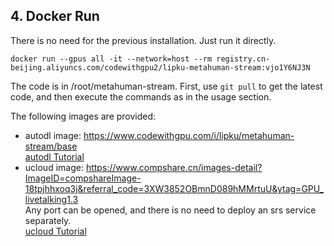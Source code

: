 ## 4. Docker Run  
There is no need for the previous installation. Just run it directly.
```
docker run --gpus all -it --network=host --rm registry.cn-beijing.aliyuncs.com/codewithgpu2/lipku-metahuman-stream:vjo1Y6NJ3N
```
The code is in /root/metahuman-stream. First, use `git pull` to get the latest code, and then execute the commands as in the usage section.

The following images are provided:
- autodl image: <https://www.codewithgpu.com/i/lipku/metahuman-stream/base>  
[autodl Tutorial](autodl/README.md)
- ucloud image: <https://www.compshare.cn/images-detail?ImageID=compshareImage-18tpjhhxoq3j&referral_code=3XW3852OBmnD089hMMrtuU&ytag=GPU_livetalking1.3>  
Any port can be opened, and there is no need to deploy an srs service separately.  
[ucloud Tutorial](ucloud/ucloud.md) 